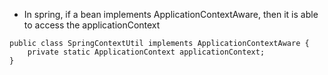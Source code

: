 
- In spring, if a bean implements ApplicationContextAware, then it is able to access the applicationContext

```
public class SpringContextUtil implements ApplicationContextAware {
    private static ApplicationContext applicationContext;     
}
```

